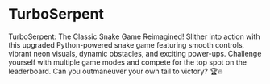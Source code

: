 # TurboSerpent
TurboSerpent: The Classic Snake Game Reimagined!  Slither into action with this upgraded Python-powered snake game featuring smooth controls, vibrant neon visuals, dynamic obstacles, and exciting power-ups. Challenge yourself with multiple game modes and compete for the top spot on the leaderboard. Can you outmaneuver your own tail to victory? 🏆🔥
